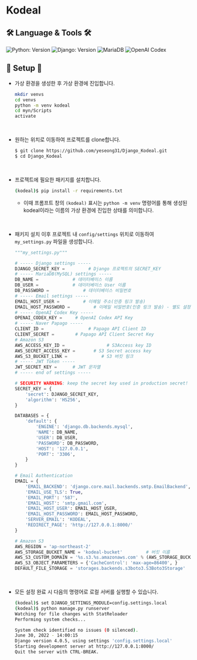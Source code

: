 # Kodeal

## 🛠️ Language & Tools  🛠️
![Python: Version](https://img.shields.io/badge/Python-3.10.4-3776AB.svg?logo=Python&logoColor=white)
![Django: Version](https://img.shields.io/badge/Django-4.0.4-092E20.svg?logo=Django&logoColor=white)
![MariaDB](https://img.shields.io/badge/MariaDB-003545.svg?logo=MariaDB&logoColor=white)
![OpenAI Codex](https://img.shields.io/badge/OpenAI-000000.svg?logo=OpenAI&logoColor=white)
<!--![Travis CI](https://img.shields.io/badge/TravisCI-3EAAAF.svg?logo=travis-ci&logoColor=white)-->

## 🔧 Setup 🔧

- 가상 환경을 생성한 후 가상 환경에 진입합니다.
  ```sh
  mkdir venvs
  cd venvs
  python -m venv kodeal
  cd myn/Scripts
  activate
  ```
<br>

- 원하는 위치로 이동하여 프로젝트를 clone합니다.
  ```sh
  $ git clone https://github.com/yeseong31/Django_Kodeal.git
  $ cd Django_Kodeal
  ```

<br>

- 프로젝트에 필요한 패키지를 설치합니다.
  ```sh
  (kodeal)$ pip install -r requirements.txt
  ```

  - 이때 프롬프트 창의 `(kodeal)` 표시는 `python -m venv` 명령어를 통해 생성된 kodeal이라는 이름의 가상 환경에 진입한 상태를 의미합니다. 
  
<br>

- 패키지 설치 이후 프로젝트 내 `config/settings` 위치로 이동하여 `my_settings.py` 파일을 생성합니다.
  ```python
  """my_settings.py"""
  
  # ----- Django settings -----
  DJANGO_SECRET_KEY =         # Django 프로젝트의 SECRET_KEY
  # ----- MariaDB(MySQL) settings -----
  DB_NAME =  		    # 데이터베이스 이름
  DB_USER =   		    # 데이터베이스 User 이름
  DB_PASSWORD = 		    # 데이터베이스 비밀번호
  # ----- Email settings -----
  EMAIL_HOST_USER =  	    # 이메일 주소(인증 링크 발송)
  EMAIL_HOST_PASSWORD = 	    # 이메일 비밀번호(인증 링크 발송) - 별도 설정 필요
  # ----- OpenAI Codex Key -----
  OPENAI_CODEX_KEY =     # OpenAI Codex API Key
  # ----- Naver Papago -----
  CLIENT_ID =                 # Papago API Client ID
  CLIENT_SECRET =        # Papago API Client Secret Key
  # Amazon S3
  AWS_ACCESS_KEY_ID =                # S3Access key ID
  AWS_SECRET_ACCESS_KEY =       # S3 Secret access key
  AWS_S3_BUCKET_LINK =             # S3 버킷 링크
  # ----- JWT Token -----
  JWT_SECRET_KEY =      # JWT 문자열
  # ----- end of settings -----
  
  # SECURITY WARNING: keep the secret key used in production secret!
  SECRET_KEY = {
      'secret': DJANGO_SECRET_KEY,
      'algorithm': 'HS256',
  }

  DATABASES = {
      'default': {
          'ENGINE': 'django.db.backends.mysql',
          'NAME': DB_NAME,
          'USER': DB_USER,
          'PASSWORD': DB_PASSWORD,
          'HOST': '127.0.0.1',
          'PORT': '3306',
      }
  }

  # Email Authentication
  EMAIL = {
      'EMAIL_BACKEND': 'django.core.mail.backends.smtp.EmailBackend',
      'EMAIL_USE_TLS': True,
      'EMAIL_PORT': '587',
      'EMAIL_HOST': 'smtp.gmail.com',
      'EMAIL_HOST_USER': EMAIL_HOST_USER,
      'EMAIL_HOST_PASSWORD': EMAIL_HOST_PASSWORD,
      'SERVER_EMAIL': 'KODEAL',
      'REDIRECT_PAGE': 'http://127.0.0.1:8000/'
  }
  
  # Amazon S3
  AWS_REGION = 'ap-northeast-2'
  AWS_STORAGE_BUCKET_NAME = 'kodeal-bucket'         # 버킷 이름
  AWS_S3_CUSTOM_DOMAIN = '%s.s3.%s.amazonaws.com' % (AWS_STORAGE_BUCKET_NAME, AWS_REGION)
  AWS_S3_OBJECT_PARAMETERS = {'CacheControl': 'max-age=86400', }
  DEFAULT_FILE_STORAGE = 'storages.backends.s3boto3.S3Boto3Storage'
  ```

<br>

- 모든 설정 완료 시 다음의 명령어로 로컬 서버를 실행할 수 있습니다.
  ```sh
  (kodeal)$ set DJANGO_SETTINGS_MODULE=config.settings.local
  (kodeal)$ python manage.py runserver
  Watching for file changes with StatReloader
  Performing system checks...

  System check identified no issues (0 silenced).
  June 30, 2022 - 14:00:15
  Django version 4.0.5, using settings 'config.settings.local'
  Starting development server at http://127.0.0.1:8000/
  Quit the server with CTRL-BREAK.
  ```

